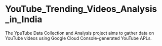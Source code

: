 # YouTube_Trending_Videos_Analysis_in_India
The YpuTube Data Collection and Analysis project aims to gather data on YouTube videos using Google Cloud Console-generated YouTube APLs. 
